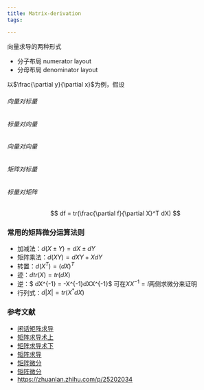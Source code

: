 ```yaml
---
title: Matrix-derivation
tags:

---
```


向量求导的两种形式

- 分子布局 numerator layout
- 分母布局 denominator layout

以$\frac{\partial y}{\partial x}$为例，假设

###### 向量对标量

###### 标量对向量

###### 向量对向量

###### 矩阵对标量

###### 标量对矩阵




$$
df = tr(\frac{\partial f}{\partial X}^T dX)
$$




### 常用的矩阵微分运算法则

- 加减法：$d(X \pm Y) = dX \pm dY$
- 矩阵乘法：$d(XY) = dXY + XdY$
- 转置：$d(X^T) = (dX)^T$
- 迹：$dtr(X) = tr(dX)$
- 逆：$ dX^{-1} = -X^{-1}dXX^{-1}$  可在$XX^{-1} = I$两侧求微分来证明
- 行列式：$d|X|=tr(X^{\ast}dX)$



### 参考文献

- [闲话矩阵求导](http://xuehy.github.io/2014/04/18/2014-04-18-matrixcalc/)
- [矩阵求导术上](https://zhuanlan.zhihu.com/p/24709748)
- [矩阵求导术下](https://zhuanlan.zhihu.com/p/24863977)
- [矩阵求导](http://www.junnanzhu.com/?p=141)
- [矩阵微分](http://www.qiujiawei.com/matrix-calculus-1/)
- [矩阵微分](http://www.cnblogs.com/xuxm2007/p/3332035.html)
- https://zhuanlan.zhihu.com/p/25202034

